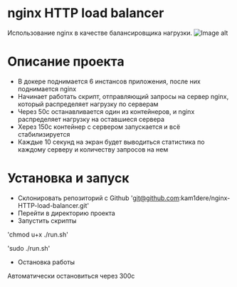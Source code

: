 # nginx HTTP load balancer
Использование nginx в качестве балансировщика нагрузки.
![Image alt](https://github.com/{kam1dere}/{git@github.com:kam1dere/nginx-HTTP-load-balancer.git}/raw/{master}/{nginx}/nginx_mem.png)

# Описание проекта
- В докере поднимается 6 инстансов приложения, после них поднимается nginx
- Начинает работать скрипт, отправляющий запросы на сервер nginx, который распределяет нагрузку по серверам
- Через 50с останавливается один из контейнеров, и nginx распределяет нагрузку на оставшиеся сервера
- Xерез 150с контейнер с сервером запускается и всё стабилизируется
- Каждые 10 секунд на экран будет выводиться статистика по каждому серверу и количеству запросов на нем


# Установка и запуск
+ Склонировать репозиторий с Github
'git@github.com:kam1dere/nginx-HTTP-load-balancer.git'
+ Перейти в директорию проекта
+ Запустить скрипты

'chmod u+x ./run.sh'

'sudo ./run.sh'
+ Остановка работы

Автоматически остановиться через 300с

